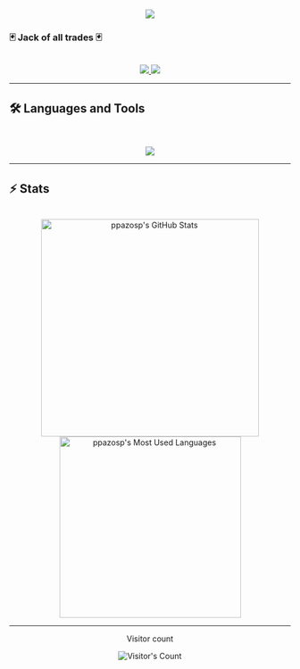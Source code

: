 <h1 align="center">
    <img src="https://readme-typing-svg.herokuapp.com/?font=Inter&size=48&center=true&vCenter=true&width=500&height=70&color=4493F8&duration=4000&lines=Hi+There!+👋;+I'm+ppazosp!;" />
</h1>

### 🃏 Jack of all trades 🃏

<br>

<div align="center">
  <a href="pablopazosp3@gmail.com">
    <img src="https://img.shields.io/badge/Gmail-333333?style=for-the-badge&logo=gmail&logoColor=red" />
  </a>
  <a href="https://www.linkedin.com/in/pablo-pazos-parada" target="_blank">
    <img src="https://img.shields.io/badge/LinkedIn-0077B5?style=for-the-badge&logo=linkedin&logoColor=white" target="_blank" />
  </a>
</div>

<hr>

## 🛠️ Languages and Tools

<br>

<p align="center">
  <img src="https://skillicons.dev/icons?i=androidstudio,apple,bash,c,css,github,gradle,html,idea,java,js,kotlin,ktor,latex,linux,mongodb,postgres,rabbitmq,spring,supabase,threejs,vscode&perline=11" />
</p>

<hr>

## ⚡️ Stats

<br>

<div align=center>
  <img width=390 src="https://github-readme-stats.vercel.app/api?username=ppazosp&theme=transparent&count_private=true&show_icons=true&rank_icon=github&locale=en" alt="ppazosp's GitHub Stats" />
  <img width=325 src="https://github-readme-stats.vercel.app/api/top-langs?username=ppazosp&theme=transparent&layout=donut&hide=css&langs_count=8&border_radius=10&show_icons=true&locale=en" alt="ppazosp's Most Used Languages" />
</div>

<hr>

<div align="center"> 
  <p>Visitor count</p>
  <img src="https://profile-counter.glitch.me/ppazosp/count.svg" alt="Visitor's Count" />
</div>
